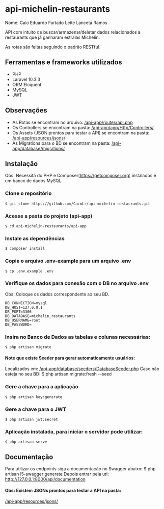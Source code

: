 # api-michelin-restaurants

Nome: Caio Eduardo Furtado Leite Lanceta Ramos

API com intuito de buscar/armazenar/deletar dados relacionados a restaurants que já ganharam estralas Michelin. 

As rotas são feitas seguindo o padrão RESTful.

## Ferramentas e frameworks utilizados
- PHP
- Laravel 10.3.3
- ORM Eloquent
- MySQL
- JWT

## Observações
- As Rotas se encontram no arquivo: <a href="https://github.com/CaioLr/api-michelin-restaurants/blob/main/api-app/routes/api.php">/api-app/routes/api.php</a>
- Os Controllers se encontram na pasta: <a href="https://github.com/CaioLr/api-michelin-restaurants/tree/main/api-app/app/Http/Controllers">/api-app/app/Http/Controllers/</a>
- Os Assets (JSON prontos para testar a API) se encontram na pasta: <a href="https://github.com/CaioLr/api-michelin-restaurants/tree/main/api-app/resources/jsons">/api-app/resources/jsons/</a>
- As Migrations para o BD se encontram na pasta: <a href="https://github.com/CaioLr/api-michelin-restaurants/tree/main/api-app/database/migrations">/api-app/database/migrations/</a>



## Instalação
Obs: Necessita do PHP e Composer(https://getcomposer.org) instalados e um banco de dados MySQL.

### Clone o repositório
    $ git clone https://github.com/CaioLr/api-michelin-restaurants.git
### Acesse a pasta do projeto (api-app)
    $ cd api-michelin-restaurants/api-app 
### Instale as dependências
    $ composer install
### Copie o arquivo .env-example para um arquivo .env
    $ cp .env.example .env
### Verifique os dados para conexão com o DB no arquivo .env
Obs: Coloque os dados correspondente ao seu BD.
```
DB_CONNECTION=mysql
DB_HOST=127.0.0.1
DB_PORT=3306
DB_DATABASE=michelin_restaurants
DB_USERNAME=root
DB_PASSWORD=
```
### Insira no Banco de Dados as tabelas e colunas necessárias:
    $ php artisan migrate
#### Note que existe Seeder para gerar automaticamente usuários:
Localizados em: <a href="https://github.com/CaioLr/api-michelin-restaurants/blob/main/api-app/database/seeders/DatabaseSeeder.php">/api-app/database/seeders/DatabaseSeeder.php</a>
Caso não esteja no seu BD:
    $  php artisan migrate:fresh --seed
### Gere a chave para a aplicação
    $ php artisan key:generate
### Gere a chave para o JWT
    $ php artisan jwt:secret
### Aplicação instalada, para iniciar o servidor pode utilizar:
    $ php artisan serve

## Documentação
Para utilizar os endpoints siga a documentação no Swagger abaixo:
    $ php artisan l5-swagger:generate
Depois entrar pela url: http://127.0.0.1:8000/api/documentation
#### Obs: Existem JSONs prontos para testar a API na pasta:
<a href="https://github.com/CaioLr/api-michelin-restaurants/tree/main/api-app/resources/jsons">/api-app/resources/jsons/</a> 
